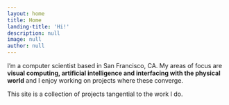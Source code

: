 ```yaml
---
layout: home
title: Home
landing-title: 'Hi!'
description: null
image: null
author: null
---
```


I’m a computer scientist based in San Francisco, CA. My areas of focus are **visual computing, artificial intelligence and interfacing with the physical world** and I enjoy working on projects where these converge.

This site is a collection of projects tangential to the work I do.
